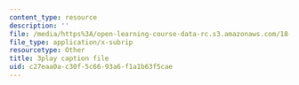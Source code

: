 ```yaml
---
content_type: resource
description: ''
file: /media/https%3A/open-learning-course-data-rc.s3.amazonaws.com/18-404j-theory-of-computation-fall-2020/c27eaa0ac30f5c6693a6f1a1b63f5cae_N-_XmLanPYg.vtt
file_type: application/x-subrip
resourcetype: Other
title: 3play caption file
uid: c27eaa0a-c30f-5c66-93a6-f1a1b63f5cae
---
```

